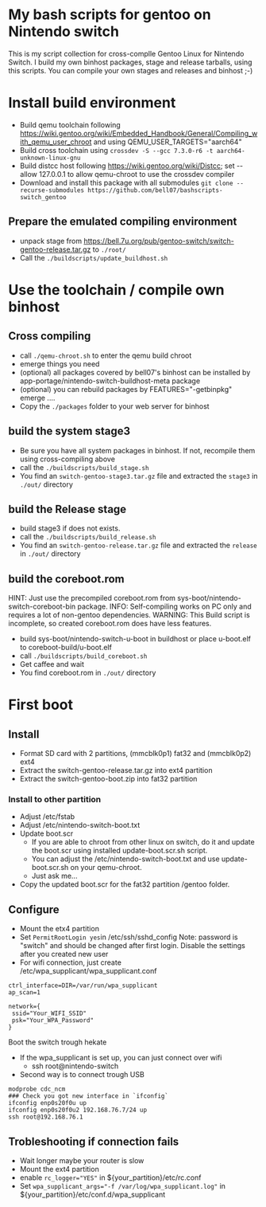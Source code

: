 # My bash scripts for gentoo on Nintendo switch
This is my script collection for cross-complle Gentoo Linux for Nintendo Switch. I build my own binhost packages, stage and release tarballs, using this scripts. You can compile your own stages and releases and binhost ;-)

# Install build environment
- Build qemu toolchain following https://wiki.gentoo.org/wiki/Embedded_Handbook/General/Compiling_with_qemu_user_chroot and using QEMU_USER_TARGETS="aarch64"
- Build cross toolchain using `crossdev -S --gcc 7.3.0-r6 -t aarch64-unknown-linux-gnu`
- Build distcc host following https://wiki.gentoo.org/wiki/Distcc; set --allow 127.0.0.1 to allow qemu-chroot to use the crossdev compiler
- Download and install this package with all submodules
  `git clone --recurse-submodules https://github.com/bell07/bashscripts-switch_gentoo`

## Prepare the emulated compiling environment
- unpack stage from https://bell.7u.org/pub/gentoo-switch/switch-gentoo-release.tar.gz to `./root/`
- Call the `./buildscripts/update_buildhost.sh`

# Use the toolchain / compile own binhost
## Cross compiling
- call `./qemu-chroot.sh` to enter the qemu build chroot
- emerge things you need
- (optional) all packages covered by bell07's binhost can be installed by app-portage/nintendo-switch-buildhost-meta package
- (optional) you can rebuild packages by FEATURES="-getbinpkg" emerge ....
- Copy the `./packages` folder to your web server for binhost

## build the system stage3
- Be sure you have all system packages in binhost. If not, recompile them using cross-compiling above
- call the `./buildscripts/build_stage.sh`
- You find an `switch-gentoo-stage3.tar.gz` file and extracted the `stage3` in `./out/` directory

## build the Release stage
- build stage3 if does not exists.
- call the `./buildscripts/build_release.sh`
- You find an `switch-gentoo-release.tar.gz` file and extracted the `release` in `./out/` directory

## build the coreboot.rom
HINT: Just use the precompiled coreboot.rom from sys-boot/nintendo-switch-coreboot-bin package.
INFO: Self-compiling works on PC only and requires a lot of non-gentoo dependencies.
WARNING: This Build script is incomplete, so created coreboot.rom does have less features.

- build sys-boot/nintendo-switch-u-boot in buildhost or place u-boot.elf to coreboot-build/u-boot.elf
- call `./buildscripts/build_coreboot.sh`
- Get caffee and wait
- You find coreboot.rom in `./out/` directory

# First boot
## Install
- Format SD card with 2 partitions, (mmcblk0p1) fat32 and (mmcblk0p2) ext4
- Extract the switch-gentoo-release.tar.gz into ext4 partition
- Extract the switch-gentoo-boot.zip into fat32 partition

### Install to other partition
- Adjust /etc/fstab
- Adjust /etc/nintendo-switch-boot.txt
- Update boot.scr
  - If you are able to chroot from other linux on switch, do it and update the boot.scr using installed update-boot.scr.sh script.
  - You can adjust the /etc/nintendo-switch-boot.txt and use update-boot.scr.sh on your qemu-chroot.
  - Just ask me...
- Copy the updated boot.scr for the fat32 partition /gentoo folder.

## Configure
- Mount the etx4 partition
- Set `PermitRootLogin yes`in /etc/ssh/sshd_config
  Note: password is "switch" and should be changed after first login.
  Disable the settings after you created new user
- For wifi connection, just create /etc/wpa_supplicant/wpa_supplicant.conf
```
ctrl_interface=DIR=/var/run/wpa_supplicant
ap_scan=1

network={
 ssid="Your_WIFI_SSID"
 psk="Your_WPA_Password"
}
```
Boot the switch trough hekate
- If the wpa_supplicant is set up, you can just connect over wifi
  - ssh root@nintendo-switch
- Second way is to connect trough USB
```
modprobe cdc_ncm
### Check you got new interface in `ifconfig`
ifconfig enp0s20f0u up
ifconfig enp0s20f0u2 192.168.76.7/24 up
ssh root@192.168.76.1
```

## Trobleshooting if connection fails
- Wait longer maybe your router is slow
- Mount the ext4 partition
- enable `rc_logger="YES"` in ${your_partition}/etc/rc.conf
- Set `wpa_supplicant_args="-f /var/log/wpa_supplicant.log"` in  ${your_partition}/etc/conf.d/wpa_supplicant
